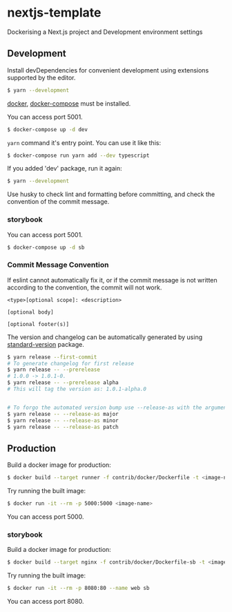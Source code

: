 # nextjs-template

Dockerising a Next.js project and Development environment settings

## Development

Install devDependencies for convenient development using extensions supported by the editor.

```bash
$ yarn --development
```

[docker](https://docs.docker.com/engine/install/), [docker-compose](https://docs.docker.com/compose/install/) must be installed.

You can access port 5001.

```bash
$ docker-compose up -d dev
```

`yarn` command it's entry point. You can use it like this:

```bash
$ docker-compose run yarn add --dev typescript
```

If you added 'dev' package, run it again:

```bash
$ yarn --development
```

Use husky to check lint and formatting before committing, and check the convention of the commit message.

### storybook

You can access port 5001.

```bash
$ docker-compose up -d sb
```

### Commit Message Convention

If eslint cannot automatically fix it, or if the commit message is not written according to the convention, the commit will not work.

```
<type>[optional scope]: <description>

[optional body]

[optional footer(s)]
```

The version and changelog can be automatically generated by using [standard-version](https://github.com/conventional-changelog/standard-version#readme) package.

```bash
$ yarn release --first-commit
# To generate changelog for first release
$ yarn release -- --prerelease
# 1.0.0 -> 1.0.1-0.
$ yarn release -- --prerelease alpha
# This will tag the version as: 1.0.1-alpha.0


# To forgo the automated version bump use --release-as with the argument major, minor or patch
$ yarn release -- --release-as major
$ yarn release -- --release-as minor
$ yarn release -- --release-as patch
```

## Production

Build a docker image for production:

```bash
$ docker build --target runner -f contrib/docker/Dockerfile -t <image-name> .
```

Try running the built image:

```bash
$ docker run -it --rm -p 5000:5000 <image-name>
```

You can access port 5000.

### storybook

Build a docker image for production:

```bash
$ docker build --target nginx -f contrib/docker/Dockerfile-sb -t <image-name> .
```

Try running the built image:

```bash
$ docker run -it --rm -p 8080:80 --name web sb
```

You can access port 8080.
